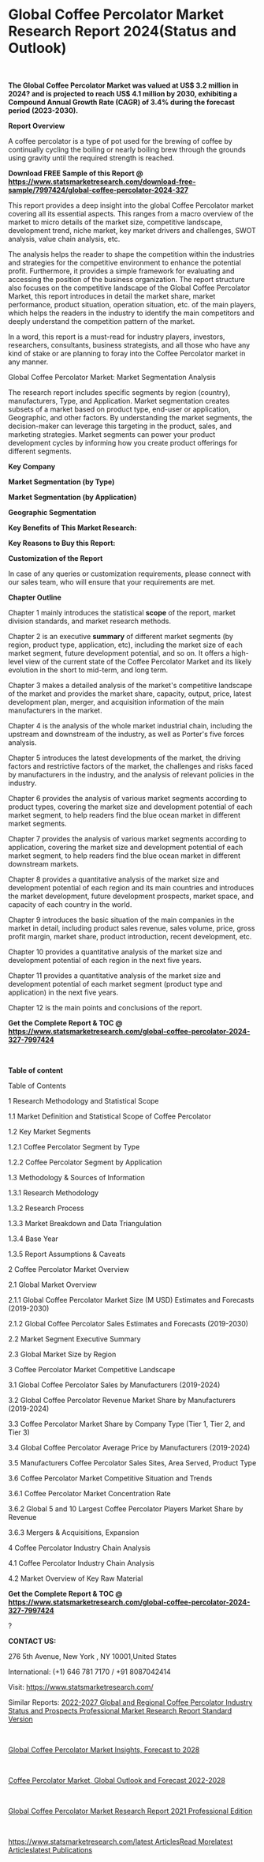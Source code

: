 <h1>Global Coffee Percolator Market Research Report 2024(Status and Outlook)</h1><br/><p><strong>The Global Coffee Percolator Market was valued at US$ 3.2 million in 2024? and is projected to reach US$ 4.1 million by 2030, exhibiting a Compound Annual Growth Rate (<strong>CAGR</strong>) of 3.4% during the forecast period (2023-2030).</strong></p>
 
 
 
 <p><strong>Report Overview</strong></p>
 
 
 
 <p>A coffee percolator is a type of pot used for the brewing of coffee by continually cycling the boiling or nearly boiling brew through the grounds using gravity until the required strength is reached.</p>
 
 
 
 <p><strong>Download FREE Sample of this Report @ <a href="https://www.statsmarketresearch.com/download-free-sample/7997424/global-coffee-percolator-2024-327">https://www.statsmarketresearch.com/download-free-sample/7997424/global-coffee-percolator-2024-327</a></strong></p>
 
 
 
 <p>This report provides a deep insight into the global Coffee Percolator market covering all its essential aspects. This ranges from a macro overview of the market to micro details of the market size, competitive landscape, development trend, niche market, key market drivers and challenges, SWOT analysis, value chain analysis, etc.</p>
 
 
 
 <p>The analysis helps the reader to shape the competition within the industries and strategies for the competitive environment to enhance the potential profit. Furthermore, it provides a simple framework for evaluating and accessing the position of the business organization. The report structure also focuses on the competitive landscape of the Global Coffee Percolator Market, this report introduces in detail the market share, market performance, product situation, operation situation, etc. of the main players, which helps the readers in the industry to identify the main competitors and deeply understand the competition pattern of the market.</p>
 
 
 
 <p>In a word, this report is a must-read for industry players, investors, researchers, consultants, business strategists, and all those who have any kind of stake or are planning to foray into the Coffee Percolator market in any manner.</p>
 
 
 
 <p>Global Coffee Percolator Market: Market Segmentation Analysis</p>
 
 
 
 <p>The research report includes specific segments by region (country), manufacturers, Type, and Application. Market segmentation creates subsets of a market based on product type, end-user or application, Geographic, and other factors. By understanding the market segments, the decision-maker can leverage this targeting in the product, sales, and marketing strategies. Market segments can power your product development cycles by informing how you create product offerings for different segments.</p>
 
 
 
 <p><strong>Key Company</strong></p>
 
 
 
 <p><strong>Market Segmentation (by Type)</strong></p>
 
 
 
 <p><strong>Market Segmentation (<strong>by Application</strong>)</strong></p>
 
 
 
 <p><strong>Geographic Segmentation</strong></p>
 
 
 
 <p><strong>Key Benefits of This Market Research:</strong></p>
 
 
 
 <p><strong>Key <strong>Reasons to Buy</strong> this Report:</strong></p>
 
 
 
 <p><strong>Customization of the Report</strong></p>
 
 
 
 <p>In case of any queries or customization requirements, please connect with our sales team, who will ensure that your requirements are met.</p>
 
 
 
 <p><strong>Chapter Outline</strong></p>
 
 
 
 <p>Chapter 1 mainly introduces the statistical <strong>scope</strong> of the report, market division standards, and market research methods.</p>
 
 
 
 <p>Chapter 2 is an executive <strong>summary</strong> of different market segments (by region, product type, application, etc), including the market size of each market segment, future development potential, and so on. It offers a high-level view of the current state of the Coffee Percolator Market and its likely evolution in the short to mid-term, and long term.</p>
 
 
 
 <p>Chapter 3 makes a detailed analysis of the market&#39;s competitive landscape of the market and provides the market share, capacity, output, price, latest development plan, merger, and acquisition information of the main manufacturers in the market.</p>
 
 
 
 <p>Chapter 4 is the analysis of the whole market industrial chain, including the upstream and downstream of the industry, as well as Porter&#39;s five forces analysis.</p>
 
 
 
 <p>Chapter 5 introduces the latest developments of the market, the driving factors and restrictive factors of the market, the challenges and risks faced by manufacturers in the industry, and the analysis of relevant policies in the industry.</p>
 
 
 
 <p>Chapter 6 provides the analysis of various market segments according to product types, covering the market size and development potential of each market segment, to help readers find the blue ocean market in different market segments.</p>
 
 
 
 <p>Chapter 7 provides the analysis of various market segments according to application, covering the market size and development potential of each market segment, to help readers find the blue ocean market in different downstream markets.</p>
 
 
 
 <p>Chapter 8 provides a quantitative analysis of the market size and development potential of each region and its main countries and introduces the market development, future development prospects, market space, and capacity of each country in the world.</p>
 
 
 
 <p>Chapter 9 introduces the basic situation of the main companies in the market in detail, including product sales revenue, sales volume, price, gross profit margin, market share, product introduction, recent development, etc.</p>
 
 
 
 <p>Chapter 10 provides a quantitative analysis of the market size and development potential of each region in the next five years.</p>
 
 
 
 <p>Chapter 11 provides a quantitative analysis of the market size and development potential of each market segment (product type and application) in the next five years.</p>
 
 
 
 <p>Chapter 12 is the main points and conclusions of the report.</p>
 
 
 
 <div><b>Get the Complete Report & TOC @ <a href="https://www.statsmarketresearch.com/global-coffee-percolator-2024-327-7997424">https://www.statsmarketresearch.com/global-coffee-percolator-2024-327-7997424</a></b></div>
 
 
 
 <p><br />
 
 <b>Table of content</b></p>
 
 
 
 <p>Table of Contents<br />
 
 1 Research Methodology and Statistical Scope<br />
 
 1.1 Market Definition and Statistical Scope of Coffee Percolator<br />
 
 1.2 Key Market Segments<br />
 
 1.2.1 Coffee Percolator Segment by Type<br />
 
 1.2.2 Coffee Percolator Segment by Application<br />
 
 1.3 Methodology & Sources of Information<br />
 
 1.3.1 Research Methodology<br />
 
 1.3.2 Research Process<br />
 
 1.3.3 Market Breakdown and Data Triangulation<br />
 
 1.3.4 Base Year<br />
 
 1.3.5 Report Assumptions & Caveats<br />
 
 2 Coffee Percolator Market Overview<br />
 
 2.1 Global Market Overview<br />
 
 2.1.1 Global Coffee Percolator Market Size (M USD) Estimates and Forecasts (2019-2030)<br />
 
 2.1.2 Global Coffee Percolator Sales Estimates and Forecasts (2019-2030)<br />
 
 2.2 Market Segment Executive Summary<br />
 
 2.3 Global Market Size by Region<br />
 
 3 Coffee Percolator Market Competitive Landscape<br />
 
 3.1 Global Coffee Percolator Sales by Manufacturers (2019-2024)<br />
 
 3.2 Global Coffee Percolator Revenue Market Share by Manufacturers (2019-2024)<br />
 
 3.3 Coffee Percolator Market Share by Company Type (Tier 1, Tier 2, and Tier 3)<br />
 
 3.4 Global Coffee Percolator Average Price by Manufacturers (2019-2024)<br />
 
 3.5 Manufacturers Coffee Percolator Sales Sites, Area Served, Product Type<br />
 
 3.6 Coffee Percolator Market Competitive Situation and Trends<br />
 
 3.6.1 Coffee Percolator Market Concentration Rate<br />
 
 3.6.2 Global 5 and 10 Largest Coffee Percolator Players Market Share by Revenue<br />
 
 3.6.3 Mergers & Acquisitions, Expansion<br />
 
 4 Coffee Percolator Industry Chain Analysis<br />
 
 4.1 Coffee Percolator Industry Chain Analysis<br />
 
 4.2 Market Overview of Key Raw Material</p>
 
 
 
 <div><b>Get the Complete Report & TOC @ <a href="https://www.statsmarketresearch.com/global-coffee-percolator-2024-327-7997424">https://www.statsmarketresearch.com/global-coffee-percolator-2024-327-7997424</a></b></div>
 
 
 
 <p>? </p>
 
 
 
 <p><b>CONTACT US:</b><br />
 
 276 5th Avenue, New York , NY 10001,United States<br />
 
 International: (+1) 646 781 7170 / +91 8087042414<br />
 
 Visit: <a href="https://www.statsmarketresearch.com/">https://www.statsmarketresearch.com/</a><br />
 
 Similar Reports: <a href="https://www.statsmarketresearch.com/global-coffee-percolator-2024-327-7997424">2022-2027 Global and Regional Coffee Percolator Industry Status and Prospects Professional Market Research Report Standard Version</a><br />
 
 <br />
 
 <a href="https://www.statsmarketresearch.com/global-coffee-percolator-2024-327-7997424">Global Coffee Percolator Market Insights, Forecast to 2028</a><br />
 
 <br />
 
 <a href="https://www.statsmarketresearch.com/global-coffee-percolator-2024-327-7997424">Coffee Percolator Market, Global Outlook and Forecast 2022-2028</a><br />
 
 <br />
 
 <a href="https://www.statsmarketresearch.com/global-coffee-percolator-2024-327-7997424">Global Coffee Percolator Market Research Report 2021 Professional Edition</a><br />
 
 <br />
 
 <a href="https://gyeongbokgung.com">https://www.statsmarketresearch.com/</a><a href="https://hallyeomaritime.com">latest Articles</a><a href="https://jingwansa.com">Read More</a><a href="https://nguoiviet.jp/">latest Articles</a><a href="https://www.intelmarketresearch.com/">latest Publications</a></p>